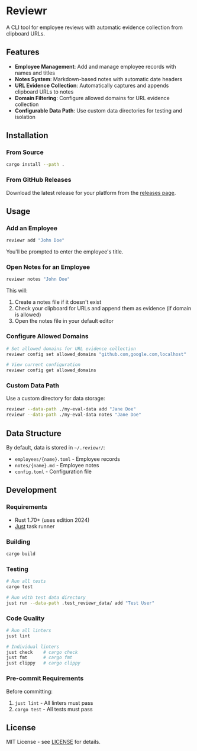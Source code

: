 # Reviewr

A CLI tool for employee reviews with automatic evidence collection from clipboard URLs.

## Features

- **Employee Management**: Add and manage employee records with names and titles
- **Notes System**: Markdown-based notes with automatic date headers
- **URL Evidence Collection**: Automatically captures and appends clipboard URLs to notes
- **Domain Filtering**: Configure allowed domains for URL evidence collection
- **Configurable Data Path**: Use custom data directories for testing and isolation

## Installation

### From Source

```bash
cargo install --path .
```

### From GitHub Releases

Download the latest release for your platform from the [releases page](https://github.com/kain88-de/eval/releases).

## Usage

### Add an Employee

```bash
reviewr add "John Doe"
```

You'll be prompted to enter the employee's title.

### Open Notes for an Employee

```bash
reviewr notes "John Doe"
```

This will:
1. Create a notes file if it doesn't exist
2. Check your clipboard for URLs and append them as evidence (if domain is allowed)
3. Open the notes file in your default editor

### Configure Allowed Domains

```bash
# Set allowed domains for URL evidence collection
reviewr config set allowed_domains "github.com,google.com,localhost"

# View current configuration
reviewr config get allowed_domains
```

### Custom Data Path

Use a custom directory for data storage:

```bash
reviewr --data-path ./my-eval-data add "Jane Doe"
reviewr --data-path ./my-eval-data notes "Jane Doe"
```

## Data Structure

By default, data is stored in `~/.reviewr/`:

- `employees/{name}.toml` - Employee records
- `notes/{name}.md` - Employee notes
- `config.toml` - Configuration file

## Development

### Requirements

- Rust 1.70+ (uses edition 2024)
- [Just](https://github.com/casey/just) task runner

### Building

```bash
cargo build
```

### Testing

```bash
# Run all tests
cargo test

# Run with test data directory
just run --data-path .test_reviewr_data/ add "Test User"
```

### Code Quality

```bash
# Run all linters
just lint

# Individual linters
just check    # cargo check
just fmt      # cargo fmt
just clippy   # cargo clippy
```

### Pre-commit Requirements

Before committing:
1. `just lint` - All linters must pass
2. `cargo test` - All tests must pass

## License

MIT License - see [LICENSE](LICENSE) for details.
